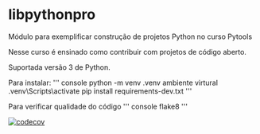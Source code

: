 # libpythonpro
Módulo para exemplificar construção de projetos Python no curso Pytools

Nesse curso é ensinado como contribuir com projetos de código aberto. 

Suportada versão 3 de Python. 

Para instalar:
''' console 
python -m venv .venv 
ambiente virtural .venv\Scripts\activate
pip install requirements-dev.txt 
'''

Para verificar qualidade do código
''' console 
flake8
'''

[![codecov](https://codecov.io/gh/carlosbarnabe/libpythonpro/branch/main/graph/badge.svg?token=66P4N1POUS)](https://codecov.io/gh/carlosbarnabe/libpythonpro)